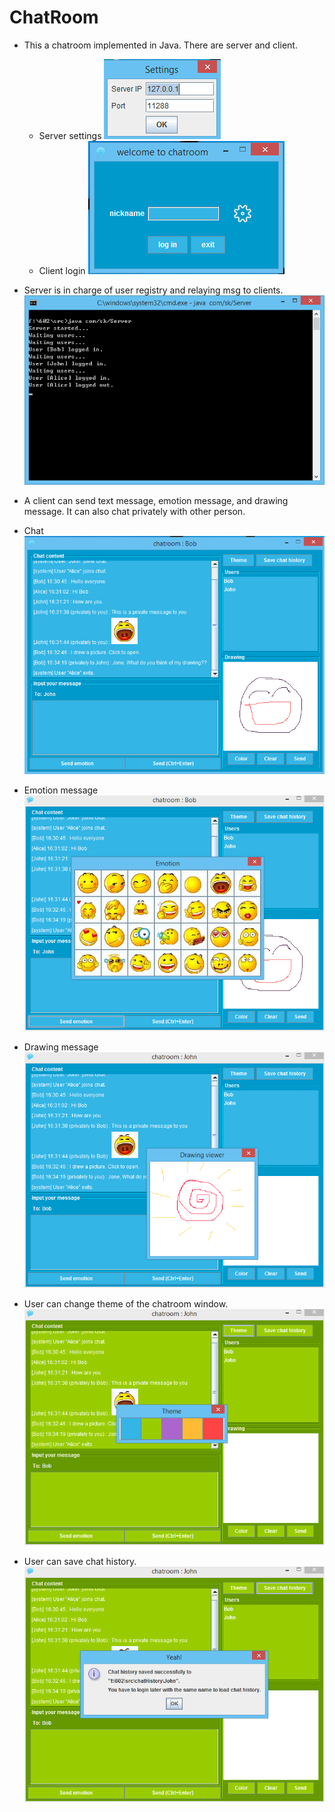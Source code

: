 # ChatRoom

- This a chatroom implemented in Java. There are server and client. 
  - Server settings
   ![server settings](/screenshots/settings.png?raw=true)
  - Client login
   ![login](/screenshots/login.png?raw=true)

- Server is in charge of user registry and relaying msg to clients.
![server](/screenshots/server.png?raw=true)


- A client can send text message, emotion message, and drawing message. It can also chat privately with other person.
 
 - Chat
   ![chat](/screenshots/chat1.png?raw=true)

 - Emotion message
   ![emotion](/screenshots/emotion.png?raw=true)

 - Drawing message
   ![drawing](/screenshots/drawing.viewer.png?raw=true)


- User can change theme of the chatroom window.
![theme changer](/screenshots/Theme.changer.png?raw=true)


- User can save chat history.
![chat history](/screenshots/chat.history.png?raw=true)





